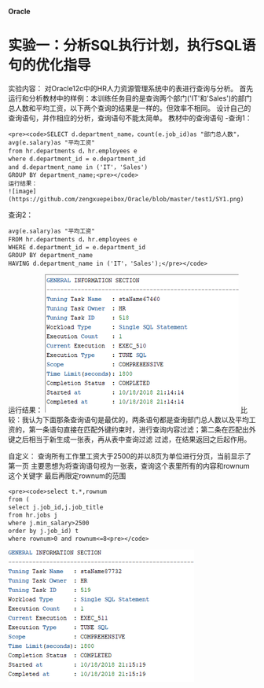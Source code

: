   **Oracle**
# 实验一：分析SQL执行计划，执行SQL语句的优化指导
  实验内容：
对Oracle12c中的HR人力资源管理系统中的表进行查询与分析。
首先运行和分析教材中的样例：本训练任务目的是查询两个部门('IT'和'Sales')的部门总人数和平均工资，以下两个查询的结果是一样的。但效率不相同。
设计自己的查询语句，并作相应的分析，查询语句不能太简单。
教材中的查询语句
-查询1：
```
<pre><code>SELECT d.department_name，count(e.job_id)as "部门总人数"，
avg(e.salary)as "平均工资"
from hr.departments d，hr.employees e
where d.department_id = e.department_id
and d.department_name in ('IT'，'Sales')
GROUP BY department_name;<pre></code>
运行结果： 
![image](https://github.com/zengxuepeibox/Oracle/blob/master/test1/SY1.png)
```

查询2：
```<pre><code>SELECT d.department_name，count(e.job_id)as "部门总人数"，
avg(e.salary)as "平均工资"
FROM hr.departments d，hr.employees e
WHERE d.department_id = e.department_id
GROUP BY department_name
HAVING d.department_name in ('IT'，'Sales');</pre></code>
```
运行结果： 
![image](https://github.com/zengxuepeibox/Oracle/blob/master/test1/SY2.png)
比较：我认为下面那条查询语句是最优的，两条语句都是查询部门总人数以及平均工资的，第一条语句直接在匹配外键约束时，进行查询内容过滤；第二条在匹配出外键之后相当于新生成一张表，再从表中查询过滤
过滤，在结果返回之后起作用。

自定义： 查询所有工作里工资大于2500的并以8页为单位进行分页，当前显示了第一页 主要思想为将查询语句视为一张表，查询这个表里所有的内容和rownum这个关键字 最后再限定rownum的范围
```
<pre><code>select t.*,rownum 
from (
select j.job_id,j.job_title 
from hr.jobs j 
where j.min_salary>2500 
order by j.job_id) t 
where rownum>0 and rownum<=8<pre></code>
```
![image](https://github.com/zengxuepeibox/Oracle/blob/master/test1/SY3.png)
